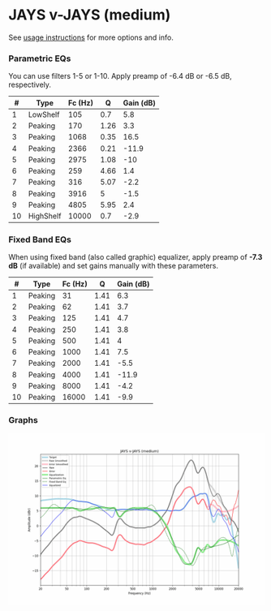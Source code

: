 # JAYS v-JAYS (medium)
See [usage instructions](https://github.com/jaakkopasanen/AutoEq#usage) for more options and info.

### Parametric EQs
You can use filters 1-5 or 1-10. Apply preamp of -6.4 dB or -6.5 dB, respectively.

|   # | Type      |   Fc (Hz) |    Q |   Gain (dB) |
|-----|-----------|-----------|------|-------------|
|   1 | LowShelf  |       105 | 0.7  |         5.8 |
|   2 | Peaking   |       170 | 1.26 |         3.3 |
|   3 | Peaking   |      1068 | 0.35 |        16.5 |
|   4 | Peaking   |      2366 | 0.21 |       -11.9 |
|   5 | Peaking   |      2975 | 1.08 |       -10   |
|   6 | Peaking   |       259 | 4.66 |         1.4 |
|   7 | Peaking   |       316 | 5.07 |        -2.2 |
|   8 | Peaking   |      3916 | 5    |        -1.5 |
|   9 | Peaking   |      4805 | 5.95 |         2.4 |
|  10 | HighShelf |     10000 | 0.7  |        -2.9 |

### Fixed Band EQs
When using fixed band (also called graphic) equalizer, apply preamp of **-7.3 dB** (if available) and set gains manually with these parameters.

|   # | Type    |   Fc (Hz) |    Q |   Gain (dB) |
|-----|---------|-----------|------|-------------|
|   1 | Peaking |        31 | 1.41 |         6.3 |
|   2 | Peaking |        62 | 1.41 |         3.7 |
|   3 | Peaking |       125 | 1.41 |         4.7 |
|   4 | Peaking |       250 | 1.41 |         3.8 |
|   5 | Peaking |       500 | 1.41 |         4   |
|   6 | Peaking |      1000 | 1.41 |         7.5 |
|   7 | Peaking |      2000 | 1.41 |        -5.5 |
|   8 | Peaking |      4000 | 1.41 |       -11.9 |
|   9 | Peaking |      8000 | 1.41 |        -4.2 |
|  10 | Peaking |     16000 | 1.41 |        -9.9 |

### Graphs
![](./JAYS%20v-JAYS%20(medium).png)
